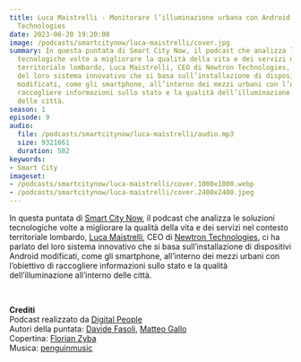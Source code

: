 ```yaml
---
title: Luca Maistrelli - Monitorare l’illuminazione urbana con Android grazie a Newtron
  Technologies
date: 2023-06-20 19:20:00
image: /podcasts/smartcitynow/luca-maistrelli/cover.jpg
summary: In questa puntata di Smart City Now, il podcast che analizza le soluzioni
  tecnologiche volte a migliorare la qualità della vita e dei servizi nel contesto
  territoriale lombardo, Luca Maistrelli, CEO di Newtron Technologies, ci ha parlato
  del loro sistema innovativo che si basa sull’installazione di dispositivi Android
  modificati, come gli smartphone, all’interno dei mezzi urbani con l’obiettivo di
  raccogliere informazioni sullo stato e la qualità dell’illuminazione all’interno
  delle città.
season: 1
episode: 9
audio:
  file: /podcasts/smartcitynow/luca-maistrelli/audio.mp3
  size: 9321661
  duration: 582
keywords:
- Smart City
imageset:
- /podcasts/smartcitynow/luca-maistrelli/cover.1000x1000.webp
- /podcasts/smartcitynow/luca-maistrelli/cover.2400x2400.jpeg
---
```


In questa puntata di [Smart City Now](https://www.smartcitynow.it/), il podcast che analizza le soluzioni tecnologiche volte a migliorare la qualità della vita e dei servizi nel contesto territoriale lombardo, [Luca Maistrelli](https://www.linkedin.com/in/lmaistrelli/), CEO di [Newtron Technologies](https://www.linkedin.com/company/newtron-technologies-srl/), ci ha parlato del loro sistema innovativo che si basa sull’installazione di dispositivi Android modificati, come gli smartphone, all’interno dei mezzi urbani con l’obiettivo di raccogliere informazioni sullo stato e la qualità dell’illuminazione all’interno delle città.

<br>

**Crediti**<br>
Podcast realizzato da [Digital People](https://w3id.org/digitalpeople)<br>
Autori della puntata: [Davide Fasoli](https://www.linkedin.com/in/davide-fasoli-2b3246179/), [Matteo Gallo](https://www.linkedin.com/in/matteo-gallo-4a5ab31a8/)<br>
Copertina: [Florian Zyba](https://www.linkedin.com/in/florian-zyba/)<br>
Musica: [penguinmusic](https://pixabay.com/users/penguinmusic-24940186/)